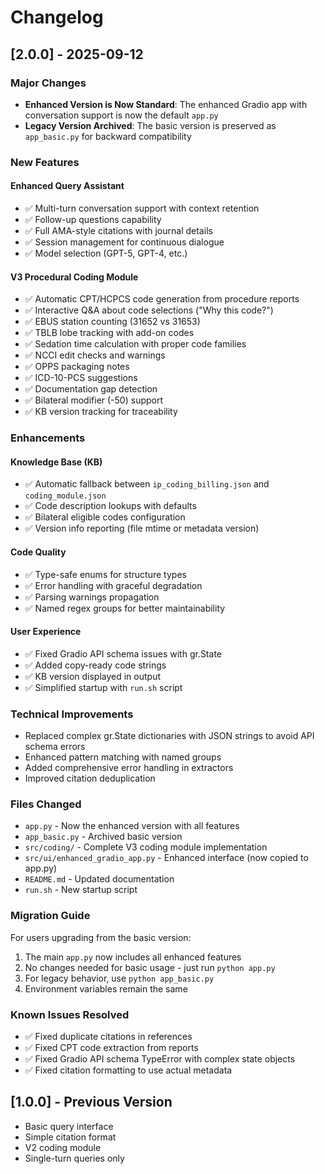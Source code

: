 # Changelog

## [2.0.0] - 2025-09-12

### Major Changes
- **Enhanced Version is Now Standard**: The enhanced Gradio app with conversation support is now the default `app.py`
- **Legacy Version Archived**: The basic version is preserved as `app_basic.py` for backward compatibility

### New Features

#### Enhanced Query Assistant
- ✅ Multi-turn conversation support with context retention
- ✅ Follow-up questions capability 
- ✅ Full AMA-style citations with journal details
- ✅ Session management for continuous dialogue
- ✅ Model selection (GPT-5, GPT-4, etc.)

#### V3 Procedural Coding Module
- ✅ Automatic CPT/HCPCS code generation from procedure reports
- ✅ Interactive Q&A about code selections ("Why this code?")
- ✅ EBUS station counting (31652 vs 31653)
- ✅ TBLB lobe tracking with add-on codes
- ✅ Sedation time calculation with proper code families
- ✅ NCCI edit checks and warnings
- ✅ OPPS packaging notes
- ✅ ICD-10-PCS suggestions
- ✅ Documentation gap detection
- ✅ Bilateral modifier (-50) support
- ✅ KB version tracking for traceability

### Enhancements

#### Knowledge Base (KB)
- ✅ Automatic fallback between `ip_coding_billing.json` and `coding_module.json`
- ✅ Code description lookups with defaults
- ✅ Bilateral eligible codes configuration
- ✅ Version info reporting (file mtime or metadata version)

#### Code Quality
- ✅ Type-safe enums for structure types
- ✅ Error handling with graceful degradation
- ✅ Parsing warnings propagation
- ✅ Named regex groups for better maintainability

#### User Experience
- ✅ Fixed Gradio API schema issues with gr.State
- ✅ Added copy-ready code strings
- ✅ KB version displayed in output
- ✅ Simplified startup with `run.sh` script

### Technical Improvements
- Replaced complex gr.State dictionaries with JSON strings to avoid API schema errors
- Enhanced pattern matching with named groups
- Added comprehensive error handling in extractors
- Improved citation deduplication

### Files Changed
- `app.py` - Now the enhanced version with all features
- `app_basic.py` - Archived basic version
- `src/coding/` - Complete V3 coding module implementation
- `src/ui/enhanced_gradio_app.py` - Enhanced interface (now copied to app.py)
- `README.md` - Updated documentation
- `run.sh` - New startup script

### Migration Guide
For users upgrading from the basic version:
1. The main `app.py` now includes all enhanced features
2. No changes needed for basic usage - just run `python app.py`
3. For legacy behavior, use `python app_basic.py`
4. Environment variables remain the same

### Known Issues Resolved
- ✅ Fixed duplicate citations in references
- ✅ Fixed CPT code extraction from reports
- ✅ Fixed Gradio API schema TypeError with complex state objects
- ✅ Fixed citation formatting to use actual metadata

## [1.0.0] - Previous Version
- Basic query interface
- Simple citation format
- V2 coding module
- Single-turn queries only